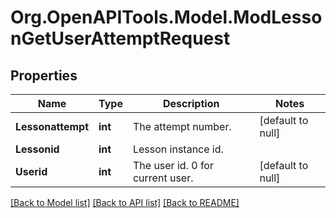 # Org.OpenAPITools.Model.ModLessonGetUserAttemptRequest

## Properties

Name | Type | Description | Notes
------------ | ------------- | ------------- | -------------
**Lessonattempt** | **int** | The attempt number. | [default to null]
**Lessonid** | **int** | Lesson instance id. | 
**Userid** | **int** | The user id. 0 for current user. | [default to null]

[[Back to Model list]](../README.md#documentation-for-models) [[Back to API list]](../README.md#documentation-for-api-endpoints) [[Back to README]](../README.md)


